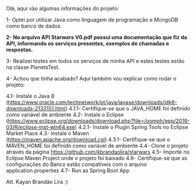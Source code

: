 Olá, aqui vão algumas informações do projeto:

1- Optei por utilizar Java como linguagem de programação e MongoDB como banco de dados.

**2- No arquivo API Starwars V0.pdf possui uma documentação que fiz da API, informando os serviços presentes, exemplos de chamadas e respostas.**

3- Realizei testes em todos os serviços de minha API e estes testes estão na classe PlanetsTest.

4- Achou que tinha acabado? Aqui também vou explicar como rodar o projeto:

4.1- Instale o Java 8 (https://www.oracle.com/technetwork/pt/java/javase/downloads/jdk8-downloads-2133151.html)
4.1.1- Certifique-se que o JAVA_HOME foi definido como variável de ambiente
4.2- Instale o Eclipse (https://www.eclipse.org/downloads/download.php?file=/oomph/epp/2019-03/R/eclipse-inst-win64.exe)
4.2.1- Instale o Plugin Spring Tools no Eclipse Market Place
4.3- Instale o Maven (https://maven.apache.org/download.cgi)
4.3.1- Certifique-se que o MAVEN_HOME foi definido como variável de ambiente
4.4- Clone o projeto através da página https://github.com/kbrandaolira/starwars
4.5- Importe no Eclipse Maven Project onde o projeto foi baixado
4.6- Certifique-se que as configurações do Banco estão compatíveis com o arquivo application.properties
4.7- Run as Spring Boot App

Att.
Kayan Brandão Lira :)
